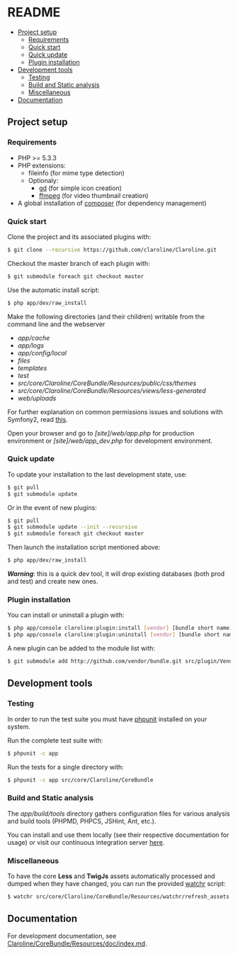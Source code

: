 README
======

- [Project setup](#project-setup)
  - [Requirements](#requirements)
  - [Quick start](#quick-start)
  - [Quick update](#quick-update)
  - [Plugin installation](#plugin-installation)
- [Development tools](#development-tools)
  - [Testing](#testing)
  - [Build and Static analysis](#build-and-static-analysis)
  - [Miscellaneous](#miscellaneous)
- [Documentation](#documentation)

Project setup
-------------

### Requirements

- PHP >= 5.3.3
- PHP extensions:
    - fileinfo (for mime type detection)
    - Optionaly:
        - [gd][1] (for simple icon creation)
        - [ffmpeg][2] (for video thumbnail creation)
- A global installation of [composer][3] (for dependency management)

### Quick start

Clone the project and its associated plugins with:

```sh
$ git clone --recursive https://github.com/claroline/Claroline.git
```

Checkout the master branch of each plugin with:

```sh
$ git submodule foreach git checkout master
```

Use the automatic install script:

```sh
$ php app/dev/raw_install
```

Make the following directories (and their children) writable from the command
line and the webserver

- *app/cache*
- *app/logs*
- *app/config/local*
- *files*
- *templates*
- *test*
- *src/core/Claroline/CoreBundle/Resources/public/css/themes*
- *src/core/Claroline/CoreBundle/Resources/views/less-generated*
- *web/uploads*

For further explanation on common permissions issues and solutions with
Symfony2, read [this][5].

Open your browser and go to *[site]/web/app.php* for production environment or
*[site]/web/app_dev.php* for development environment.

### Quick update

To update your installation to the last development state, use:

```sh
$ git pull
$ git submodule update
```

Or in the event of new plugins:

```sh
$ git pull
$ git submodule update --init --recursive
$ git submodule foreach git checkout master
```

Then launch the installation script mentioned above:
```sh
$ php app/dev/raw_install
```

***Warning***: this is a quick dev tool, it will drop existing databases
(both prod and test) and create new ones.

### Plugin installation

You can install or uninstall a plugin with:

```sh
$ php app/console claroline:plugin:install [vendor] [bundle short name]
$ php app/console claroline:plugin:uninstall [vendor] [bundle short name]
```

A new plugin can be added to the module list with:

```sh
$ git submodule add http://github.com/vendor/bundle.git src/plugin/Vendor/bundle
```

Development tools
-----------------

### Testing

In order to run the test suite you must have [phpunit][6] installed on your
system.

Run the complete test suite with:

```sh
$ phpunit -c app
```
Run the tests for a single directory with:

```sh
$ phpunit -c app src/core/Claroline/CoreBundle
```

### Build and Static analysis

The *app/build/tools* directory gathers configuration files for various
analysis and build tools (PHPMD, PHPCS, JSHint, Ant, etc.).

You can install and use them locally (see their respective documentation for
usage) or visit our continuous integration server [here][7].

### Miscellaneous

To have the core **Less** and **TwigJs** assets automatically processed and
dumped when they have changed, you can run the provided [watchr][8] script:

```sh
$ watchr src/core/Claroline/CoreBundle/Resources/watchr/refresh_assets.rb
```

Documentation
-------------

For development documentation, see [Claroline/CoreBundle/Resources/doc/index.md][9].


[1]: http://www.php.net/manual/en/book.image.php
[2]: http://ffmpeg-php.sourceforge.net/
[3]: http://getcomposer.org/doc/00-intro.md
[4]: http://lesscss.org/#-server-side-usage
[5]: http://symfony.com/doc/current/book/installation.html#configuration-and-setup
[6]: http://www.phpunit.de/manual/current/en/index.html
[7]: http://dev.claroline.net:8080/job/Claronext/
[8]: https://github.com/mynyml/watchr
[9]: src/core/Claroline/CoreBundle/Resources/doc/index.md
